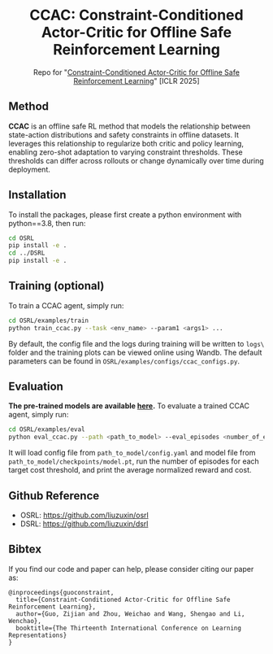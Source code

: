 <h1 align="center">
<br>
CCAC: Constraint-Conditioned Actor-Critic for Offline Safe Reinforcement Learning
</h1>

<p align="center">
Repo for "<a href="https://openreview.net/forum?id=nrRkAAAufl" target="_blank">Constraint-Conditioned Actor-Critic for Offline Safe Reinforcement Learning</a>" [ICLR 2025]
</p>

<!-- The official implementation of OASIS, a **Data-centric** approach for offline safe RL. -->

## Method

**CCAC** is an offline safe RL method that models the relationship between state-action distributions and safety constraints in offline datasets. It leverages this relationship to regularize both critic and policy learning, enabling zero-shot adaptation to varying constraint thresholds. These thresholds can differ across rollouts or change dynamically over time during deployment.

## Installation
To install the packages, please first create a python environment with python==3.8, then run:

``` bash
cd OSRL
pip install -e .
cd ../DSRL
pip install -e .
```

## Training (optional)

To train a CCAC agent, simply run:
``` bash
cd OSRL/examples/train
python train_ccac.py --task <env_name> --param1 <args1> ... 
```
By default, the config file and the logs during training will be written to `logs\` folder and the training plots can be viewed online using Wandb.
The default parameters can be found in `OSRL/examples/configs/ccac_configs.py`.

## Evaluation

**The pre-trained models are available [here](https://drive.google.com/drive/folders/1cM7tr5My-wkzl0uxepyb99G_XESTm3TJ?usp=sharing).**
To evaluate a trained CCAC agent, simply run:
``` bash
cd OSRL/examples/eval
python eval_ccac.py --path <path_to_model> --eval_episodes <number_of_episodes> --target_costs <list_of_target_cost_thresholds>
```
It will load config file from `path_to_model/config.yaml` and model file from `path_to_model/checkpoints/model.pt`, run the number of episodes for each target cost threshold, and print the average normalized reward and cost.

## Github Reference
- OSRL: https://github.com/liuzuxin/osrl
- DSRL: https://github.com/liuzuxin/dsrl

## Bibtex

If you find our code and paper can help, please consider citing our paper as:
```
@inproceedings{guoconstraint,
  title={Constraint-Conditioned Actor-Critic for Offline Safe Reinforcement Learning},
  author={Guo, Zijian and Zhou, Weichao and Wang, Shengao and Li, Wenchao},
  booktitle={The Thirteenth International Conference on Learning Representations}
}
```